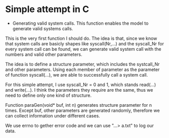 # Simple attempt in C

+ Generating valid system calls. This function enables the model to generate valid systems calls.

This is the very first function I should do. The idea is that, since we know that system calls are basicly shapes like syscall(Nr,...) and the syscall_Nr for every system call can be found, we can generate valid system call with the numbers and valid other parameters.

The idea is to define a structure parameter, which includes the systcall_Nr and other parameters. Using each member of parameter as the parameter of function syscall(...), we are able to successfully call a system call.

For this simple attempt, I use syscall_Nr = 0 and 1, which stands read(...) and write(...). I think the parameters they require are the same, thus we need to define only one kind of structure.

Function paraGen(void* buf, int n) generates structure parameter for n times. Except buf, other parameters are generated randomly, therefore we can collect information under different cases.

We use errno to gether error code and we can use "...> a.txt" to log our data.


